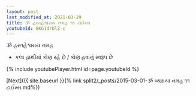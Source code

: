 ```yaml
---
layout: post
last_modified_at: 2021-03-29
title: ૐ હસ્તહેશ્વરાય નમહ ૧૧ ટાઈમ્સ
youtubeId: 0KG1drDlZ-c
---
```

 
 
 ૐ હસ્તહેશ્વરાય નમહ  
 
 -  કલા હાથીમાં કોણ રહે છે / કોણ હવાનું સ્વરૂપ છે 
 
  
 
  
 
 
 
 
 
 


{% include youtubePlayer.html id=page.youtubeId %}
 
[Next]({{ site.baseurl }}{% link  split2/_posts/2015-03-01-ૐ વ્યગ્રયા નમહ ૧૧ ટાઈમ્સ.md%})
 
